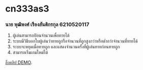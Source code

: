 # cn333as3
### นาย พุฒิพงศ์ เรืองสันติกรกุล 6210520117
1.  ผู้เล่นสามารถป้อนจำนวนเพื่อทายได้
2.  ระบบมีวิธีบอกใบผู้เล่นว่าทายถูกรือจำนวนที่ถูกสูงกว่าหรือต่ำกว่าจำนวนที่ทายได้
3.  ระบบจะหยุดเมื่อทายถูก และแสดงจำนวนครั้งที่ผู้เล่นทายก่อนทายถูก
4.  สามารถเริ่มเกมใหม่ได้

[ลิ้งคลิป DEMO](https://youtu.be/zP1mTxy4PvU).
